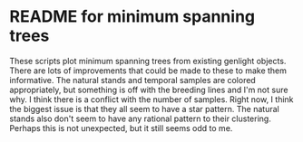 # README for minimum spanning trees

These scripts plot minimum spanning trees from existing genlight objects. There are lots of improvements that could be made to these to make them informative. The natural stands and temporal samples are colored appropriately, but something is off with the breeding lines and I'm not sure why. I think there is a conflict with the number of samples. Right now, I think the biggest issue is that they all seem to have a star pattern. The natural stands also don't seem to have any rational pattern to their clustering. Perhaps this is not unexpected, but it still seems odd to me.
